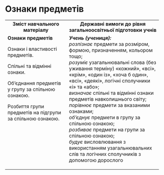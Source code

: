 # Ознаки предметів
<table>
  <tr>
    <td width="40%" align="center"><b>Зміст навчального матеріалу<b></td>
    <td width="60%" align="center"><b>Державні вимоги до рівня загальноосвітньої підготовки учнів</b></td>
  </tr>
  <tr>
    <td width="40%" style="vertical-align:top !important;"><b>Ознаки предметів</b>
<p>Ознаки і властивості предметів.</p>
<p>Спільні та відмінні ознаки.</p>
<p>Об’єднання предметів у групу за спільною ознакою.</p> 
<p>Розбиття групи предметів  на підгрупи за спільною ознакою.</td>
    <td width="60%" style:="vertical-align:top !important"><i><b>Учень (учениця):</b></i><br>
<i>розпізнає</i> предмети за розміром, формою, призначенням, кольором тощо;<br>
<i>розуміє</i> узагальнювальні слова (без уживання терміну) «кожний», «всі», «крім», «один із», «хоча б один», «всі», «деякі», логічні сполучники «і» та «або»;<br> 
<i>визначає</i> спільні та відмінні ознаки предметів навколишнього світу;<br>  
<i>порівнює</i> предмети за вказаними ознаками;<br>
<i>об’єднує</i> предмети в групу за спільною ознакою;<br> 
<i>розбиває</i> предмети на групи за спільною ознакою;<br>
<i>будує</i> висловлювання з використанням узагальнювальних слів та логічних сполучників з допомогою дорослого</p></td>
  </tr>
</table>

